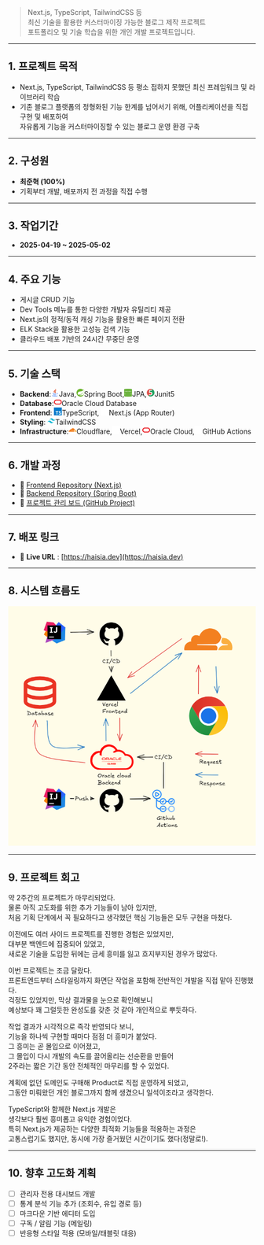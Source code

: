 > Next.js, TypeScript, TailwindCSS 등  
> 최신 기술을 활용한 커스터마이징 가능한 블로그 제작 프로젝트  
> 포트폴리오 및 기술 학습을 위한 개인 개발 프로젝트입니다.
---  

## 1. 프로젝트 목적

- Next.js, TypeScript, TailwindCSS 등 평소 접하지 못했던 최신 프레임워크 및 라이브러리 학습
- 기존 블로그 플랫폼의 정형화된 기능 한계를 넘어서기 위해, 어플리케이션을 직접 구현 및 배포하여  
  자유롭게 기능을 커스터마이징할 수 있는 블로그 운영 환경 구축
---  

## 2. 구성원

- **최준혁 (100%)**
- 기획부터 개발, 배포까지 전 과정을 직접 수행

---  

## 3. 작업기간
- **2025-04-19 ~ 2025-05-02**

---  

## 4. 주요 기능

- 게시글 CRUD 기능
- Dev Tools 메뉴를 통한 다양한 개발자 유틸리티 제공
- Next.js의 정적/동적 캐싱 기능을 활용한 빠른 페이지 전환
- ELK Stack을 활용한 고성능 검색 기능
- 클라우드 배포 기반의 24시간 무중단 운영

---  

## 5. 기술 스택

- **Backend**:<img src="./public/icons/tech-stack/java.svg" width="16" height="16"/>Java,<img src="./public/icons/tech-stack/spring.svg" width="16" height="16"/>Spring Boot,<img src="./public/icons/tech-stack/spring-data.svg" width="16" height="16"/>JPA,<img src="./public/icons/tech-stack/junit.svg" width="16" height="16"/>Junit5
- **Database**:<img src="./public/icons/tech-stack/oracle.svg" width="16" height="16"/>Oracle Cloud Database
- **Frontend**: <img src="./public/icons/tech-stack/typescript.svg" width="16" height="16"/>TypeScript, <img src="./public/icons/tech-stack/nextjs.svg" width="16" height="16"/>Next.js (App Router)
- **Styling**: <img src="./public/icons/tech-stack/tailwind.svg" width="16" height="16"/>TailwindCSS
- **Infrastructure**:<img src="./public/icons/tech-stack/cloudflare.svg" width="16" height="16"/>Cloudflare,<img src="./public/icons/tech-stack/vercel.svg" width="16" height="16"/>Vercel,<img src="./public/icons/tech-stack/oracle.svg" width="16" height="16"/>Oracle Cloud,<img src="./public/icons/tech-stack/github.svg" width="16" height="16"/>GitHub Actions

---  

## 6. 개발 과정

- 📘 [Frontend Repository (Next.js)](https://github.com/Haisia/project-blog-next)
- 📕 [Backend Repository (Spring Boot)](https://github.com/Haisia/project-backend-spring)
- 📆 [프로젝트 관리 보드 (GitHub Project)](https://github.com/users/Haisia/projects/10)

---  

## 7. 배포 링크

- 🔗 **Live URL** : [https://haisia.dev](https://haisia.dev)

---  
## 8. 시스템 흐름도
<img src="./public/projectlog/blog/intro/systemflow.png"/>

---  
## 9. 프로젝트 회고
약 2주간의 프로젝트가 마무리되었다.  
물론 아직 고도화를 위한 추가 기능들이 남아 있지만,  
처음 기획 단계에서 꼭 필요하다고 생각했던 핵심 기능들은 모두 구현을 마쳤다.

이전에도 여러 사이드 프로젝트를 진행한 경험은 있었지만,  
대부분 백엔드에 집중되어 있었고,  
새로운 기술을 도입한 뒤에는 금세 흥미를 잃고 흐지부지된 경우가 많았다.

이번 프로젝트는 조금 달랐다.  
프론트엔드부터 스타일링까지 화면단 작업을 포함해 전반적인 개발을 직접 맡아 진행했다.  
걱정도 있었지만, 막상 결과물을 눈으로 확인해보니  
예상보다 꽤 그럴듯한 완성도를 갖춘 것 같아 개인적으로 뿌듯하다.

작업 결과가 시각적으로 즉각 반영되다 보니,  
기능을 하나씩 구현할 때마다 점점 더 흥미가 붙었다.  
그 흥미는 곧 몰입으로 이어졌고,  
그 몰입이 다시 개발의 속도를 끌어올리는 선순환을 만들어  
2주라는 짧은 기간 동안 전체적인 마무리를 할 수 있었다.

계획에 없던 도메인도 구매해 Product로 직접 운영하게 되었고,  
그동안 미뤄왔던 개인 블로그까지 함께 생겼으니 일석이조라고 생각한다.

TypeScript와 함께한 Next.js 개발은  
생각보다 훨씬 흥미롭고 유익한 경험이었다.  
특히 Next.js가 제공하는 다양한 최적화 기능들을 적용하는 과정은  
고통스럽기도 했지만, 동시에 가장 즐거웠던 시간이기도 했다(정말로!).
  
---  

## 10. 향후 고도화 계획

- [ ] 관리자 전용 대시보드 개발
- [ ] 통계 분석 기능 추가 (조회수, 유입 경로 등)
- [ ] 마크다운 기반 에디터 도입
- [ ] 구독 / 알림 기능 (메일링)
- [ ] 반응형 스타일 적용 (모바일/태블릿 대응)